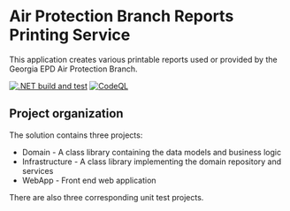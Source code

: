 # Air Protection Branch Reports Printing Service

This application creates various printable reports used or provided by the Georgia EPD Air Protection Branch.

[![.NET build and test](https://github.com/gaepdit/airbranch-reports/actions/workflows/dotnet.yml/badge.svg)](https://github.com/gaepdit/airbranch-reports/actions/workflows/dotnet.yml) 
[![CodeQL](https://github.com/gaepdit/airbranch-reports/actions/workflows/codeql-analysis.yml/badge.svg)](https://github.com/gaepdit/airbranch-reports/actions/workflows/codeql-analysis.yml)

## Project organization

The solution contains three projects:

* Domain - A class library containing the data models and business logic
* Infrastructure - A class library implementing the domain repository and services
* WebApp - Front end web application

There are also three corresponding unit test projects.
